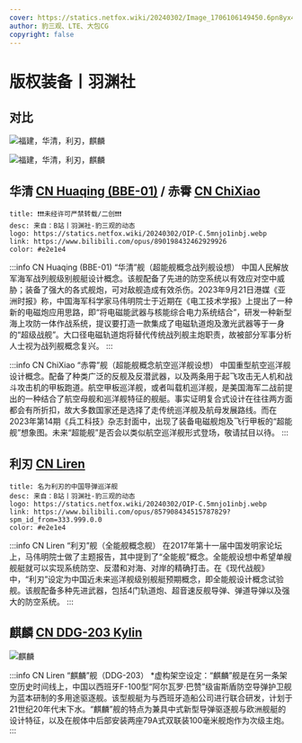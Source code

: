 ```yaml
---
cover: https://statics.netfox.wiki/20240302/Image_1706106149450.6pn8yx4skz.webp
author: 豹三观、LTE、大包CG
copyright: false
---
```


# 版权装备丨羽渊社

## 对比

![福建，华清，利刃，麒麟](https://statics.netfox.wiki/20240302/9a1dff1223aa38824664d38647083c6e8483595.jpg@1192w_502h_1c.4qr28l3xpu.webp)

![福建，华清，利刃，麒麟](https://statics.netfox.wiki/20240302/2caed19362bf3d0c22cd6e9d203f6a088483595.jpg@1192w_502h_1c.5xadh6sub2.webp)

## 华清 [CN Huaqing (BBE-01)](https://mwstats.info/ships/cn-huaqing-bbe-01-7itucuns?lang=zh-hans) / 赤霄 [CN ChiXiao](https://mwstats.info/ships/cn-chixiao-7w1kzoq2?lang=zh-hans)

```component VPCard
title: ❗❗❗未经许可严禁转载/二创❗❗❗
desc: 来自：B站丨羽渊社-豹三观的动态
logo: https://statics.netfox.wiki/20240302/OIP-C.5mnjo1inbj.webp
link: https://www.bilibili.com/opus/890198432462929926
color: #e2e1e4
```

:::info CN Huaqing (BBE-01)
“华清”舰（超能舰概念战列舰设想） 中国人民解放军海军战列舰级别舰艇设计概念。该舰配备了先进的防空系统以有效应对空中威胁；装备了强大的各式舰炮，可对敌舰造成有效杀伤。2023年9月21日港媒《亚洲时报》称，中国海军科学家马伟明院士于近期在《电工技术学报》上提出了一种新的电磁炮应用思路，即“将电磁能武器与核能综合电力系统结合”，研发一种新型海上攻防一体作战系统，提议要打造一款集成了电磁轨道炮及激光武器等于一身的“超级战舰”。大口径电磁轨道炮将替代传统战列舰主炮职责，故被部分军事分析人士视为战列舰概念复兴。
:::

:::info CN ChiXiao
“赤霄”舰（超能舰概念航空巡洋舰设想） 中国重型航空巡洋舰设计概念。配备了种类广泛的反舰及反潜武器，以及两条用于起飞攻击无人机和战斗攻击机的甲板跑道。航空甲板巡洋舰，或者叫载机巡洋舰，是美国海军二战前提出的一种结合了航空母舰和巡洋舰特征的舰艇。事实证明复合式设计在往往两方面都会有所折扣，故大多数国家还是选择了走传统巡洋舰及航母发展路线。而在2023年第14期《兵工科技》杂志封面中，出现了装备电磁舰炮及飞行甲板的“超能舰”想象图。未来“超能舰”是否会以类似航空巡洋舰形式登场，敬请拭目以待。
:::

<PDF url="./cn-warships.pdf" />

## 利刃 [CN Liren](https://mwstats.info/ships/cn-liren-75te7i2z?lang=zh-hans)

```component VPCard
title: 名为利刃的中国导弹巡洋舰
desc: 来自：B站丨羽渊社-豹三观的动态
logo: https://statics.netfox.wiki/20240302/OIP-C.5mnjo1inbj.webp
link: https://www.bilibili.com/opus/857908434515787829?spm_id_from=333.999.0.0
color: #e2e1e4
```

:::info CN Liren
“利刃”舰（全能舰概念舰） 在2017年第十一届中国发明家论坛上，马伟明院士做了主题报告，其中提到了“全能舰”概念。全能舰设想中希望单艘舰艇就可以实现系统防空、反潜和对海、对岸的精确打击。在《现代战舰》中，“利刃”设定为中国近未来巡洋舰级别舰艇预期概念，即全能舰设计概念试验舰。该舰配备多种先进武器，包括4门轨道炮、超音速反舰导弹、弹道导弹以及强大的防空系统。
:::

<BiliBili bvid="BV1Tw411x7c4" />

## 麒麟 [CN DDG-203 Kylin](https://mwstats.info/ships/cn-ddg-203-kylin-4vjutymm?lang=zh-hans)

![麒麟](https://statics.netfox.wiki/20240302/dfa1589136d25ed090ab488f1ca3b16e8483595.png@1192w_510h_1c.4xua417ncz.webp)

:::info CN Liren
“麒麟”舰（DDG-203） *虚构架空设定：“麒麟”舰是在另一条架空历史时间线上，中国以西班牙F-100型“阿尔瓦罗·巴赞”级宙斯盾防空导弹护卫舰为蓝本研制的多用途驱逐舰。该型舰艇为与西班牙造船公司进行联合研发，计划于21世纪20年代末下水。“麒麟”舰的特点为兼具中式新型导弹驱逐舰与欧洲舰艇的设计特征，以及在舰体中后部安装两座79A式双联装100毫米舰炮作为次级主炮。
:::

